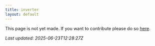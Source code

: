 ```yaml
---
title: inverter
layout: default
---
```


This page is not yet made. If you want to contribute please do so [here](https://github.com/CrazyH2/Bigstone/blob/wiki/components/inverter.md).

_Last updated: 2025-06-23T12:28:27Z_
